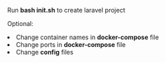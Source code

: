 Run <b>bash init.sh</b> to create laravel project

Optional: 
<li>Change container names in <b>docker-compose</b> file</li>
<li>Change ports in <b>docker-compose</b> file</li>
<li>Change <b>config</b> files</li>
